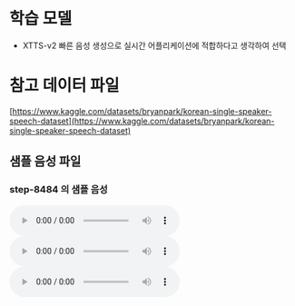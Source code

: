 # 학습 모델 
- XTTS-v2
빠른 음성 생성으로 실시간 어플리케이션에 적합하다고 생각하여 선택 

# 참고 데이터 파일 
[https://www.kaggle.com/datasets/bryanpark/korean-single-speaker-speech-dataset](https://www.kaggle.com/datasets/bryanpark/korean-single-speaker-speech-dataset)

## 샘플 음성 파일

### step-8484 의 샘플 음성
<audio controls>
  <source src="https://github.com/mine3873/OpenSW-Team-66/raw/master/BACKEND/TTS/kss/sample_Generated_Audio/step_8484/Audio_1.wav" type="audio/wav">
  브라우저가 음성 파일 재생을 지원하지 않습니다. [다운로드](https://github.com/mine3873/OpenSW-Team-66/raw/master/BACKEND/TTS/kss/sample_Generated_Audio/step_8484/Audio_1.wav)
</audio>


<audio controls>
    <source src="https://github.com/mine3873/OpenSW-Team-66/raw/master/BACKEND/TTS/kss/sample_Generated_Audio/step_8484/Audio_2.wav" type="audio/wav">
  브라우저가 음성 파일 재생을 지원하지 않습니다. [다운로드](https://github.com/mine3873/OpenSW-Team-66/raw/master/BACKEND/TTS/kss/sample_Generated_Audio/step_8484/Audio_2.wav)
</audio>


<audio controls>
    <source src="https://github.com/mine3873/OpenSW-Team-66/raw/master/BACKEND/TTS/kss/sample_Generated_Audio/step_8484/Audio_3.wav" type="audio/wav">
  브라우저가 음성 파일 재생을 지원하지 않습니다. [다운로드](https://github.com/mine3873/OpenSW-Team-66/raw/master/BACKEND/TTS/kss/sample_Generated_Audio/step_8484/Audio_3.wav)
</audio>
